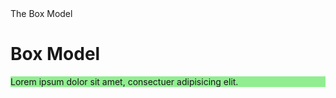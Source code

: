 <!DOCTYPE html>
<html>
<head>
<meta charset="utf-8"
<title>The Box Model</title>
<style>

body {
    margin: 0;
    padding: 0;
	background-color: gray;
}
#box {
	background-color: blue;
}
#content {
	background-color: #90EE90; //green
}

h1 {
	margin-bottom: 30px;
}

</style>
</head>
<body>

<h1>Box Model</h1>
<div id= "box">
  <div id= "content"> Lorem ipsum dolor sit amet, consectuer adipisicing elit.
  </div>
</div>

</body>
</html>

